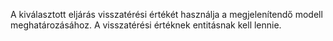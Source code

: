 A kiválasztott eljárás visszatérési értékét használja a megjelenítendő modell meghatározásához. A visszatérési értéknek entitásnak kell lennie.